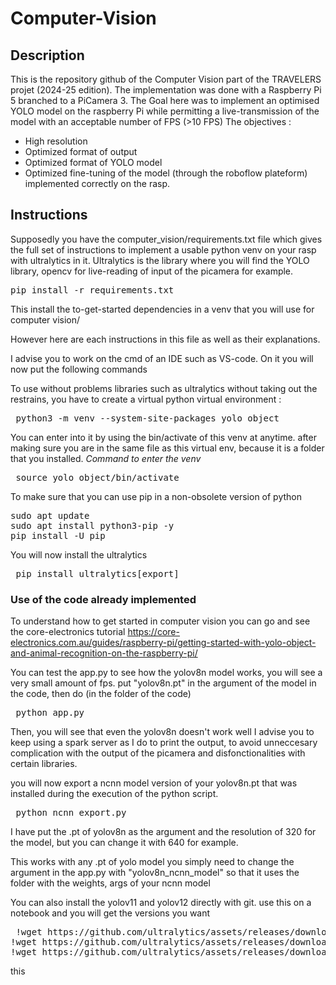 # Computer-Vision
## Description
This is the repository github of the Computer Vision part of the TRAVELERS projet (2024-25 edition).
The implementation was done with a Raspberry Pi 5 branched to a PiCamera 3. 
The Goal here was to implement an optimised YOLO model on the raspberry Pi while permitting a live-transmission of the model with an acceptable number of FPS (>10 FPS) 
The objectives : 
- High resolution
- Optimized format of output
- Optimized format of YOLO model
- Optimized fine-tuning of the model (through the roboflow plateform) implemented correctly on the rasp.

## Instructions
Supposedly you have the computer_vision/requirements.txt file which gives the full set of instructions to implement a usable python venv on your rasp with ultralytics in it.
Ultralytics is the library where you will find the YOLO library, opencv for live-reading of input of the picamera for example.
<pre lang="markdown">pip install -r requirements.txt </pre>
This install the to-get-started dependencies in a venv that you will use for computer vision/

However here are each instructions in this file as well as their explanations.

I advise you to work on the cmd of an IDE such as VS-code. 
On it you will now put the following commands

To use without problems libraries such as ultralytics without taking out the restrains, you have to create a virtual python virtual environment : 
<pre lang="markdown"> python3 -m venv --system-site-packages yolo_object </pre>

You can enter into it by using the bin/activate of this venv at anytime. after making sure you are in the same file as this virtual env, because it is a folder that you installed.
_Command to enter the venv_
<pre lang="markdown"> source yolo_object/bin/activate </pre>

To make sure that you can use pip in a non-obsolete version of python
<pre lang="markdown">sudo apt update
sudo apt install python3-pip -y
pip install -U pip </pre>

You will now install the ultralytics 

<pre lang="markdown"> pip install ultralytics[export] </pre>

### Use of the code already implemented

To understand how to get started in computer vision you can go and see the core-electronics tutorial
https://core-electronics.com.au/guides/raspberry-pi/getting-started-with-yolo-object-and-animal-recognition-on-the-raspberry-pi/

You can test the app.py to see how the yolov8n model works, you will see a very small amount of fps.
put "yolov8n.pt" in the argument of the model in the code, then do (in the folder of the code)
<pre lang="markdown"> python app.py </pre>

Then, you will see that even the yolov8n doesn't work well
I advise you to keep using a spark server as I do to print the output, to avoid unneccesary complication with the output of the picamera and disfonctionalities with certain libraries.

you will now export a ncnn model version of your yolov8n.pt that was installed during the execution of the python script.
<pre lang="markdown"> python ncnn_export.py </pre>
I have put the .pt of yolov8n as the argument and the resolution of 320 for the model, but you can change it with 640 for example.

This works with any .pt of yolo model
you simply need to change the argument in the app.py with "yolov8n_ncnn_model" so that it uses the folder with the weights, args of your ncnn model

You can also install the yolov11 and yolov12 directly with git.
use this on a notebook and you will get the versions you want
<pre lang="markdown"> !wget https://github.com/ultralytics/assets/releases/download/v0.0.0/yolov8n.pt -O yolov8n.pt
!wget https://github.com/ultralytics/assets/releases/download/v0.0.0/yolov8n-v11.pt -O yolov8n-v11.pt
!wget https://github.com/ultralytics/assets/releases/download/v0.0.0/yolov8n-v12.pt -O yolov8n-v12.pt </pre>



this

